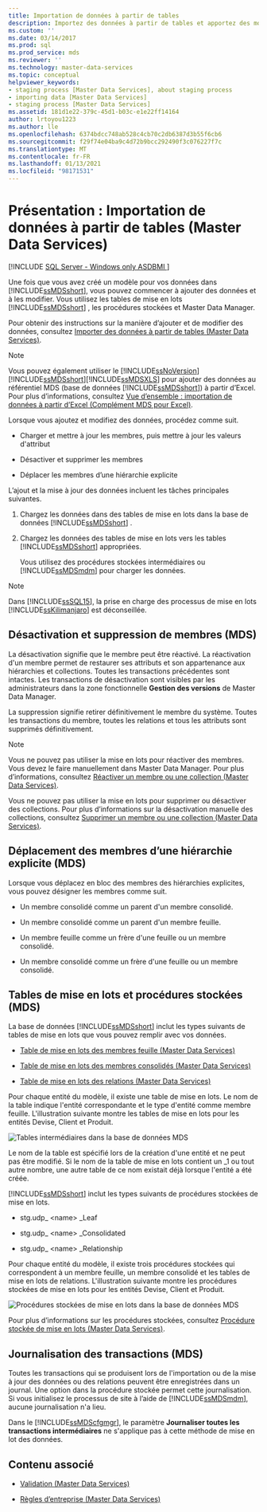 ```yaml
---
title: Importation de données à partir de tables
description: Importez des données à partir de tables et apportez des modifications aux données une fois que vous avez créé un modèle pour vos données dans Master Data Services.
ms.custom: ''
ms.date: 03/14/2017
ms.prod: sql
ms.prod_service: mds
ms.reviewer: ''
ms.technology: master-data-services
ms.topic: conceptual
helpviewer_keywords:
- staging process [Master Data Services], about staging process
- importing data [Master Data Services]
- staging process [Master Data Services]
ms.assetid: 181d1e22-379c-45d1-b03c-e1e22ff14164
author: lrtoyou1223
ms.author: lle
ms.openlocfilehash: 6374bdcc748ab528c4cb70c2db6387d3b55f6cb6
ms.sourcegitcommit: f29f74e04ba9c4d72b9bcc292490f3c076227f7c
ms.translationtype: MT
ms.contentlocale: fr-FR
ms.lasthandoff: 01/13/2021
ms.locfileid: "98171531"
---
```

# <a name="overview-importing-data-from-tables-master-data-services"></a>Présentation : Importation de données à partir de tables (Master Data Services)

[!INCLUDE [SQL Server - Windows only ASDBMI  ](../includes/applies-to-version/sql-windows-only-asdbmi.md)]

  Une fois que vous avez créé un modèle pour vos données dans [!INCLUDE[ssMDSshort](../includes/ssmdsshort-md.md)], vous pouvez commencer à ajouter des données et à les modifier.   Vous utilisez les tables de mise en lots [!INCLUDE[ssMDSshort](../includes/ssmdsshort-md.md)] , les procédures stockées et Master Data Manager.  
  
 Pour obtenir des instructions sur la manière d’ajouter et de modifier des données, consultez [Importer des données à partir de tables &#40;Master Data Services&#41;](../master-data-services/import-data-from-tables-master-data-services.md).  
  
> [!NOTE]
>  Vous pouvez également utiliser le [!INCLUDE[ssNoVersion](../includes/ssnoversion-md.md)][!INCLUDE[ssMDSshort](../includes/ssmdsshort-md.md)][!INCLUDE[ssMDSXLS](../includes/ssmdsxls-md.md)] pour ajouter des données au référentiel MDS (base de données [!INCLUDE[ssMDSshort](../includes/ssmdsshort-md.md)]) à partir d’Excel. Pour plus d’informations, consultez [Vue d’ensemble : importation de données à partir d’Excel &#40;Complément MDS pour Excel&#41;](../master-data-services/microsoft-excel-add-in/overview-importing-data-from-excel-mds-add-in-for-excel.md).  
  
 Lorsque vous ajoutez et modifiez des données, procédez comme suit.  
  
-   Charger et mettre à jour les membres, puis mettre à jour les valeurs d'attribut  
  
-   Désactiver et supprimer les membres  
  
-   Déplacer les membres d’une hiérarchie explicite  
  
 L’ajout et la mise à jour des données incluent les tâches principales suivantes.  
  
1.  Chargez les données dans des tables de mise en lots dans la base de données [!INCLUDE[ssMDSshort](../includes/ssmdsshort-md.md)] .  
  
2.  Chargez les données des tables de mise en lots vers les tables [!INCLUDE[ssMDSshort](../includes/ssmdsshort-md.md)] appropriées.  
  
     Vous utilisez des procédures stockées intermédiaires ou [!INCLUDE[ssMDSmdm](../includes/ssmdsmdm-md.md)] pour charger les données.  
  
> [!NOTE]  
>  Dans [!INCLUDE[ssSQL15](../includes/sssql16-md.md)], la prise en charge des processus de mise en lots [!INCLUDE[ssKilimanjaro](../includes/sskilimanjaro-md.md)] est déconseillée.  
  
## <a name="deactivating-and-deleting-members-mds"></a>Désactivation et suppression de membres (MDS)  
 La désactivation signifie que le membre peut être réactivé. La réactivation d'un membre permet de restaurer ses attributs et son appartenance aux hiérarchies et collections. Toutes les transactions précédentes sont intactes. Les transactions de désactivation sont visibles par les administrateurs dans la zone fonctionnelle **Gestion des versions** de Master Data Manager.  
  
 La suppression signifie retirer définitivement le membre du système. Toutes les transactions du membre, toutes les relations et tous les attributs sont supprimés définitivement.  
  
> [!NOTE]  
>  Vous ne pouvez pas utiliser la mise en lots pour réactiver des membres. Vous devez le faire manuellement dans Master Data Manager. Pour plus d’informations, consultez [Réactiver un membre ou une collection &#40;Master Data Services&#41;](../master-data-services/reactivate-a-member-or-collection-master-data-services.md).  
>   
>  Vous ne pouvez pas utiliser la mise en lots pour supprimer ou désactiver des collections. Pour plus d’informations sur la désactivation manuelle des collections, consultez [Supprimer un membre ou une collection &#40;Master Data Services&#41;](../master-data-services/delete-a-member-or-collection-master-data-services.md).  
  
## <a name="moving-explicit-hierarchy-members-mds"></a>Déplacement des membres d’une hiérarchie explicite (MDS)  
 Lorsque vous déplacez en bloc des membres des hiérarchies explicites, vous pouvez désigner les membres comme suit.  
  
-   Un membre consolidé comme un parent d'un membre consolidé.  
  
-   Un membre consolidé comme un parent d'un membre feuille.  
  
-   Un membre feuille comme un frère d'une feuille ou un membre consolidé.  
  
-   Un membre consolidé comme un frère d'une feuille ou un membre consolidé.  
  
## <a name="staging-tables-and-stored-procedures-mds"></a>Tables de mise en lots et procédures stockées (MDS)  
 La base de données [!INCLUDE[ssMDSshort](../includes/ssmdsshort-md.md)] inclut les types suivants de tables de mise en lots que vous pouvez remplir avec vos données.  
  
-   [Table de mise en lots des membres feuille &#40;Master Data Services&#41;](../master-data-services/leaf-member-staging-table-master-data-services.md)  
  
-   [Table de mise en lots des membres consolidés &#40;Master Data Services&#41;](../master-data-services/consolidated-member-staging-table-master-data-services.md)  
  
-   [Table de mise en lots des relations &#40;Master Data Services&#41;](../master-data-services/relationship-staging-table-master-data-services.md)  
  
 Pour chaque entité du modèle, il existe une table de mise en lots. Le nom de la table indique l'entité correspondante et le type d'entité comme membre feuille. L'illustration suivante montre les tables de mise en lots pour les entités Devise, Client et Produit.  
  
 ![Tables intermédiaires dans la base de données MDS](../master-data-services/media/mds-staging-tables.png "Tables intermédiaires dans la base de données MDS")  
  
 Le nom de la table est spécifié lors de la création d'une entité et ne peut pas être modifié. Si le nom de la table de mise en lots contient un _1 ou tout autre nombre, une autre table de ce nom existait déjà lorsque l'entité a été créée.  
  
 [!INCLUDE[ssMDSshort](../includes/ssmdsshort-md.md)] inclut les types suivants de procédures stockées de mise en lots.  
  
-   stg.udp_ \<name> _Leaf  
  
-   stg.udp_ \<name> _Consolidated  
  
-   stg.udp_ \<name> _Relationship  
  
 Pour chaque entité du modèle, il existe trois procédures stockées qui correspondent à un membre feuille, un membre consolidé et les tables de mise en lots de relations.  L'illustration suivante montre les procédures stockées de mise en lots pour les entités Devise, Client et Produit.  
  
 ![Procédures stockées de mise en lots dans la base de données MDS](../master-data-services/media/mds-staging-storedprocedures.png "Procédures stockées de mise en lots dans la base de données MDS")  
  
 Pour plus d’informations sur les procédures stockées, consultez [Procédure stockée de mise en lots &#40;Master Data Services&#41;](../master-data-services/staging-stored-procedure-master-data-services.md).  
  
## <a name="logging-transactions-mds"></a>Journalisation des transactions (MDS)  
 Toutes les transactions qui se produisent lors de l'importation ou de la mise à jour des données ou des relations peuvent être enregistrées dans un journal. Une option dans la procédure stockée permet cette journalisation. Si vous initialisez le processus de site à l’aide de [!INCLUDE[ssMDSmdm](../includes/ssmdsmdm-md.md)], aucune journalisation n'a lieu.  
  
 Dans le [!INCLUDE[ssMDScfgmgr](../includes/ssmdscfgmgr-md.md)], le paramètre **Journaliser toutes les transactions intermédiaires** ne s'applique pas à cette méthode de mise en lot des données.  
  
## <a name="related-content"></a>Contenu associé  
  
-   [Validation &#40;Master Data Services&#41;](../master-data-services/validation-master-data-services.md)  
  
-   [Règles d’entreprise &#40;Master Data Services&#41;](../master-data-services/business-rules-master-data-services.md)  
  
  
